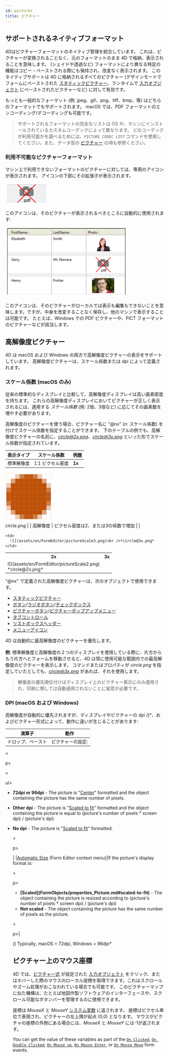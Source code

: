 ```yaml
---
id: pictures
title: ピクチャー
---
```


## サポートされるネイティブフォーマット

4Dはピクチャーフォーマットのネイティブ管理を統合しています。 これは、ピクチャーが変換されることなく、元のフォーマットのまま 4D で格納、表示されることを意味します。 (シェイドや透過など) フォーマットにより異なる特定の機能はコピー・ペーストされる際にも保持され、改変なく表示されます。 このネイティブサポートは 4D に格納されるすべてのピクチャー (デザインモードでフォームにペーストされた [スタティックピクチャー](FormObjects/staticPicture.md)、ランタイムで [入力オブジェクト](FormObjects/input_overview.md) にペーストされたピクチャーなど) に対して有効です。

もっとも一般的なフォーマット (例: jpeg、gif、png、tiff、bmp、等) はどちらのフォーマットでもサポートされます。 macOS では、PDF フォーマットのエンコーディング/デコーディングも可能です。

> サポートされるフォーマットの完全なリストは OS や、マシンにインストールされているカスタムコーデックによって異なります。 どのコーデックが利用可能かを調べるためには、`PICTURE CODEC LIST` コマンドを使用してください。また、データ型の [ピクチャー](Concepts/dt_picture.md) の項も参照ください。

### 利用不可能なピクチャーフォーマット

マシン上で利用できないフォーマットのピクチャーに対しては、専用のアイコンが表示されます。 アイコンの下部にその拡張子が表示されます。

![](assets/en/FormEditor/picNoFormat.png)

このアイコンは、そのピクチャーが表示されるべきところに自動的に使用されます:

![](assets/en/FormEditor/picNoFormat2.png)

このアイコンは、そのピクチャーがローカルでは表示も編集もできないことを意味します。ですが、中身を改変することなく保存し、他のマシンで表示することは可能です。 たとえば、Windows での PDF ピクチャーや、PICT フォーマットのピクチャーなどが該当します。

## 高解像度ピクチャー

4D は macOS および Windows の両方で高解像度ピクチャーの表示をサポートしています。 高解像度ピクチャーは、スケール係数または dpi によって定義されます。

### スケール係数 (macOS のみ)

従来の標準的なディスプレイと比較して、高解像度ディスプレイは高い画素密度を持ちます。 これらの高解像度ディスプレイにおいてピクチャーが正しく表示されるには、適用する *スケール係数* (例: 2倍、3倍など) に応じてその画素数を増やす必要があります。

高解像度のピクチャーを使う場合、ピクチャー名に "@nx" (*n*: スケール係数) を付けてスケール係数を指定することができます。 下のテーブルの例でも、高解像度ピクチャーの名前に、*circle@2x.png*、*circle@3x.png* といった形でスケール係数が指定されています。

| 表示タイプ | スケール係数              | 例題                                                                  |
| ----- | ------------------- | ------------------------------------------------------------------- |
| 標準解像度 | 1:1 ピクセル密度          | **1x**  
![](assets/en/FormEditor/pictureScale1.png)  
*circle.png* |
| 高解像度  | ピクセル密度は2、または3の係数で増加 |                                                                     |


<table>
  <th>
    2x
  </th>
  
  <th>
    3x
  </th>
  
  <tr>
    <td>
      ![](assets/en/FormEditor/pictureScale2.png)<br />*circle@2x.png*
    </td>
    
    <td>
      ![](assets/en/FormEditor/pictureScale3.png)<br />*circle@3x.png*
    </td>
  </tr>
</table>

"@nx" で定義された高解像度ピクチャーは、次のオブジェクトで使用できます。

* [スタティックピクチャー](FormObjects/staticPicture.md)
* [ボタン](FormObjects/button_overview.md)/[ラジオボタン](FormObjects/radio_overview.md)/[チェックボックス](FormObjects/checkbox_overview.md)
* [ピクチャーボタン](FormObjects/pictureButton_overview.md)/[ピクチャーポップアップメニュー](FormObjects/picturePopupMenu_overview.md)
* [タブコントロール](FormObjects/tabControl.md)
* [リストボックスヘッダー](FormObjects/listbox_overview.md#list-box-headers)
* [メニューアイコン](Menus/properties.md#item-icon)

4D は自動的に最高解像度のピクチャーを優先します。 <br />  
**例**: 標準解像度と高解像度の２つのディスプレイを使用している際に、片方からもう片方へとフォームを移動させると、4D は常に使用可能な範囲内での最高解像度のピクチャーを表示します。 コマンドまたはプロパティが *circle.png* を指定していたとしても、*circle@3x.png* があれば、それを使用します。

> 解像度の優先順位付けはディスプレイ上のピクチャー表示にのみ適用され、印刷に関しては自動適用されないことに留意が必要です。

### DPI (macOS および Windows)

高解像度が自動的に優先されますが、ディスプレイやピクチャーの dpi *(*)*、およびピクチャー形式によって、動作に違いが生じることがあります:

| 演算子       | 動作        |
| --------- | --------- |
| ドロップ、ペースト | ピクチャーの設定: |


<

p>

<

ul>

* **72dpi or 96dpi** - The picture is "[Center](FormObjects/properties_Picture.md#center--truncated-non-centered)" formatted and the object containing the picture has the same number of pixels.
* **Other dpi** - The picture is "[Scaled to fit](FormObjects/properties_Picture.md#scaled-to-fit)" formatted and the object containing the picture is equal to (picture's number of pixels * screen dpi) / (picture's dpi)
* **No dpi** - The picture is "[Scaled to fit](FormObjects/properties_Picture.md#scaled-to-fit)" formatted.</p> 
    <
    
    p></li>| |[Automatic Size](https://doc.4d.com/4Dv18/4D/18/Setting-object-display-properties.300-4575725.en.html#148057) (Form Editor context menu)|If the picture's display format is:
    
    <
    
    p>
    
    * **\[Scaled\](FormObjects/properties_Picture.md#scaled-to-fit)** - The object containing the picture is resized according to (picture's number of pixels * screen dpi) / (picture's dpi) 
    * **Not scaled** - The object containing the picture has the same number of pixels as the picture.
    
    <
    
    p>|
    
    *(*) Typically, macOS = 72dpi, Windows = 96dpi*
    
    ## ピクチャー上のマウス座標
    
    4D では、[ピクチャー式](FormObjects/properties_Object.md#式の型) が設定された [入力オブジェクト](FormObjects/input_overview.md) をクリック、またはホバーした際のマウスのローカル座標を取得できます。これはスクロールやズーム処理がおこなわれている場合でも可能です。 このピクチャーマップに似た機構は、たとえば地図作製ソフトウェアのインターフェースや、スクロール可能なボタンバーを管理するのに使用できます。
    
    座標は *MouseX* と *MouseY* [システム変数](https://doc.4d.com/4Dv18/4D/18/System-Variables.300-4505547.ja.html) に返されます。 座標はピクセル単位で表現され、ピクチャーの左上隅が起点 (0,0) となります。 マウスがピクチャの座標の外側にある場合には、*MouseX* と *MouseY* には-1が返されます。
    
    You can get the value of these variables as part of the [`On Clicked`](Events/onClicked.md), [`On Double Clicked`](Events/onDoubleClicked.md), [`On Mouse up`](Events/onMouseUp.md), [`On Mouse Enter`](Events/onMouseEnter.md), or [`On Mouse Move`](Events/onMouseMove.md) form events.